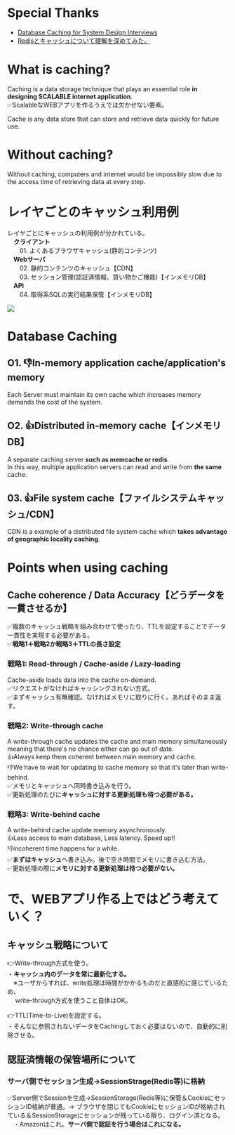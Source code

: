 # Special Thanks
- [Database Caching for System Design Interviews](https://www.youtube.com/watch?v=6GY1akbxyEo)
- [Redisとキャッシュについて理解を深めてみた。](https://qiita.com/Shiruba/items/7810a686d8510fd1555a#keydb)

# What is caching?
Caching is a data storage technique that plays an essential role **in designing SCALABLE internet application**.<br>
✅ScalableなWEBアプリを作るうえでは欠かせない要素。

Cache is any data store that can store and retrieve data quickly for future use.

# Without caching?
Without caching, computers and internet would be impossibly slow due to the access time of retrieving data at every step.

# レイヤごとのキャッシュ利用例
レイヤごとにキャッシュの利用例が分かれている。<br>
　**クライアント**<br>
　　01. よくあるブラウザキャッシュ(静的コンテンツ)<br>
　**Webサーバ**<br>
　　02. 静的コンテンツのキャッシュ【CDN】<br>
　　03. セッション管理(認証済情報、買い物かご機能)【インメモリDB】<br>
　**API**<br>
　　04. 取得系SQLの実行結果保管【インメモリDB】

![](https://storage.googleapis.com/zenn-user-upload/8c04f2f866b1-20230104.png)

# Database Caching

## O1. 👎In-memory application cache/application's memory
Each Server must maintain its own cache which increases memory demands the cost of the system.
## O2. 👍Distributed in-memory cache【インメモリDB】
A separate caching server **such as memcache or redis**.<br>
In this way, multiple application servers can read and write from **the same** cache.
## 03. 👍File system cache【ファイルシステムキャッシュ/CDN】
CDN is a example of a distributed file system cache which **takes advantage of geographic locality caching**.

# Points when using caching
## Cache coherence / Data Accuracy【どうデータを一貫させるか】
✅複数のキャッシュ戦略を組み合わせて使ったり、TTLを設定することでデータ一貫性を実現する必要がある。<br>
✅**戦略1＋戦略2か戦略3＋TTLの長さ設定**

### 戦略1: Read-through / Cache-aside / Lazy-loading
Cache-aside loads data into the cache on-demand.<br>
✅リクエストがなければキャッシングされない方式。<br>
✅まずキャッシュ有無確認。なければメモリに取りに行く。あればそのまま返す。

### 戦略2: Write-through cache
A write-through cache updates the cache and main memory simultaneously meaning that  there's no chance either can go out of date.<br>
👍Always keep them coherent between main memory and cache.<br>
👎We have to wait for updating to cache memory so that it's later than write-behind.<br>
✅メモリとキャッシュへ同時書き込みを行う。<br>
✅更新処理のたびに**キャッシュに対する更新処理も待つ必要がある。**

### 戦略3: Write-behind cache
A write-behind cache update memory asynchronously.<br>
👍Less access to main database, Less latency. Speed up!!<br>
👎incoherent time happens for a while.<br>
✅**まずはキャッシュ**へ書き込み。後で空き時間でメモリに書き込む方法。<br>
✅更新処理の際に**メモリに対する更新処理は待つ必要がない。**


# で、WEBアプリ作る上ではどう考えていく？
## キャッシュ戦略について
👉Write-through方式を使う。<br>
・**キャッシュ内のデータを常に最新化する。**<br>
　※ユーザからすれば、write処理は時間がかかるものだと直感的に感じているため、<br>
 　 write-through方式を使うこと自体はOK。

👉TTL(Time-to-Live)を設定する。<br>
・そんなに参照されないデータをCachingしておく必要はないので、自動的に削除させる。

## 認証済情報の保管場所について
### サーバ側でセッション生成→SessionStrage(Redis等)に格納
✅Server側でSessionを生成→SessionStorage(Redis等)に保管＆CookieにセッションID格納が普通。→ ブラウザを閉じてもCookieにセッションIDが格納されている＆SessionStorageにセッションが残っている限り、ログイン済となる。<br>
　・Amazonはこれ。**サーバ側で認証を行う場合はこれになる。**

